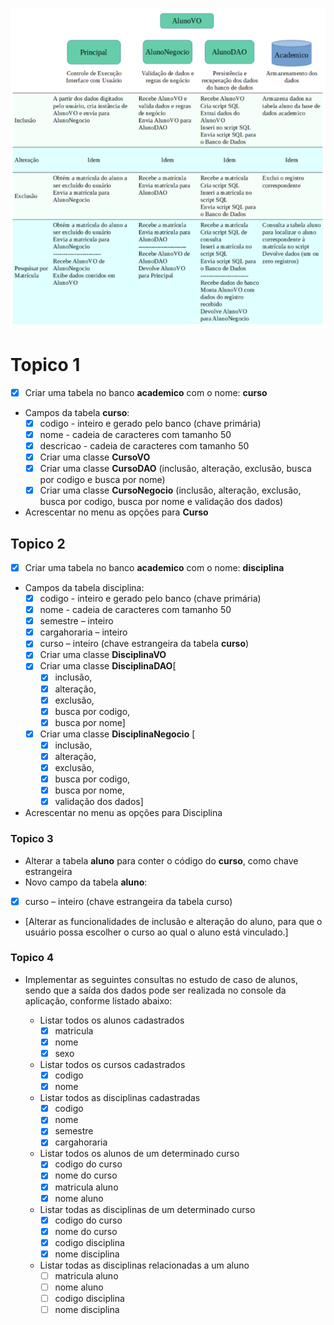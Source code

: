 ![imagem](imagens/CrudAcademico.png)



# Topico 1

-   [x]  Criar uma tabela no banco **academico** com o nome: **curso** 
    
-   Campos da tabela **curso**:
    - [x] codigo - inteiro e gerado pelo banco (chave primária)
    - [x] nome - cadeia de caracteres com tamanho 50
    - [x] descricao - cadeia de caracteres com tamanho 50
    - [x] Criar uma classe **CursoVO**
    - [x] Criar uma classe **CursoDAO** (inclusão, alteração, exclusão, busca por codigo e busca por nome)
    - [x] Criar uma classe **CursoNegocio** (inclusão, alteração, exclusão, busca por codigo, busca por nome e
    validação dos dados)
-   Acrescentar no menu as opções para **Curso**

## Topico 2
-   [x] Criar uma tabela no banco **academico** com o nome: **disciplina** 
-   Campos da tabela disciplina:
    - [x] codigo - inteiro e gerado pelo banco (chave primária)
    - [x] nome - cadeia de caracteres com tamanho 50
    - [x] semestre – inteiro
    - [x] cargahoraria – inteiro
    - [x] curso – inteiro (chave estrangeira da tabela **curso**)
    - [x] Criar uma classe **DisciplinaVO**
    - [x] Criar uma classe **DisciplinaDAO**[
        - [x] inclusão, 
        - [x] alteração, 
        - [x] exclusão,
        - [x] busca por codigo,
        - [x] busca por nome]
    - [x] Criar uma classe **DisciplinaNegocio** [
        - [x] inclusão, 
        - [x] alteração, 
        - [x] exclusão, 
        - [x] busca por codigo, 
        - [x] busca por nome, 
        - [x] validação dos dados]
-   Acrescentar no menu as opções para Disciplina

### Topico 3
-   Alterar a tabela **aluno** para conter o código do **curso**, como chave estrangeira
-   Novo campo da tabela **aluno**:
- [x] curso – inteiro (chave estrangeira da tabela curso)
  
- [Alterar as funcionalidades de inclusão e alteração do aluno, para que o usuário possa escolher o curso
ao qual o aluno está vinculado.]




### Topico 4 
-  Implementar as seguintes consultas no estudo de caso de alunos, sendo que a saída dos dados pode
   ser realizada no console da aplicação, conforme listado abaixo:
  
   - Listar todos os alunos cadastrados
        - [x] matricula  
        - [x] nome   
        - [x] sexo   
   - Listar todos os cursos cadastrados
        - [x] codigo
        - [x] nome
   - Listar todos as disciplinas cadastradas
        - [x] codigo
        - [x] nome 
        - [x] semestre
        - [x] cargahoraria
   - Listar todos os alunos de um determinado curso
        - [x] codigo do curso
        - [x] nome do curso
        - [x] matricula aluno 
        - [x] nome aluno
   - Listar todas as disciplinas de um determinado curso
        - [x] codigo do curso
        - [x] nome do curso
        - [x] codigo disciplina 
        - [x] nome disciplina
   - Listar todas as disciplinas relacionadas a um aluno
        - [ ] matricula aluno
        - [ ] nome aluno
        - [ ] codigo disciplina 
        - [ ] nome disciplina
